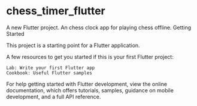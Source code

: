 # chess_timer_flutter

A new Flutter project.
An chess clock app for playing chess offline.
Getting Started

This project is a starting point for a Flutter application.

A few resources to get you started if this is your first Flutter project:

    Lab: Write your first Flutter app
    Cookbook: Useful Flutter samples

For help getting started with Flutter development, view the online documentation, which offers tutorials, samples, guidance on mobile development, and a full API reference.

